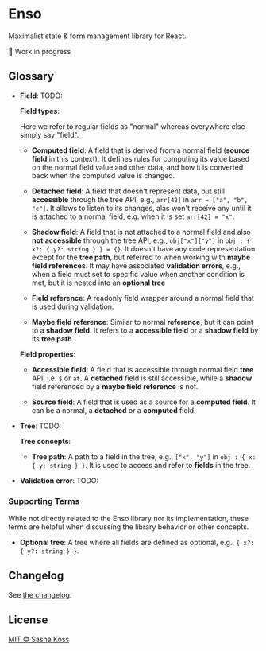 # Enso

Maximalist state & form management library for React.

🚧 Work in progress

## Glossary

- **Field**: TODO:

  **Field types**:

  Here we refer to regular fields as "normal" whereas everywhere else simply say "field".

  - **Computed field**: A field that is derived from a normal field (**source field** in this context). It defines rules for computing its value based on the normal field value and other data, and how it is converted back when the computed value is changed.

  - **Detached field**: A field that doesn't represent data, but still **accessible** through the tree API, e.g., `arr[42]` in `arr = ["a", "b", "c"]`. It allows to listen to its changes, alas won't receive any until it is attached to a normal field, e.g. when it is set `arr[42] = "x"`.

  - **Shadow field**: A field that is not attached to a normal field and also **not** **accessible** through the tree API, e.g., `obj["x"]["y"]` in `obj : { x?: { y?: string } } = {}`. It doesn't have any code representation except for the **tree path**, but referred to when working with **maybe field references**. It may have associated **validation errors**, e.g., when a field must set to specific value when another condition is met, but it is nested into an **optional tree**

  - **Field reference**: A readonly field wrapper around a normal field that is used during validation.

  - **Maybe field reference**: Similar to normal **reference**, but it can point to a **shadow field**. It refers to a **accessible field** or a **shadow field** by its **tree path**.

  **Field properties**:

  - **Accessible field**: A field that is accessible through normal field **tree** API, i.e. `$` or `at`. A **detached** field is still accessible, while a **shadow** field referenced by a **maybe field reference** is not.

  - **Source field**: A field that is used as a source for a **computed field**. It can be a normal, a **detached** or a **computed** field.

- **Tree**: TODO:

  **Tree concepts**:

  - **Tree path**: A path to a field in the tree, e.g., `["x", "y"]` in `obj : { x: { y: string } }`. It is used to access and refer to **fields** in the tree.

- **Validation error**: TODO:

### Supporting Terms

While not directly related to the Enso library nor its implementation, these terms are helpful when discussing the library behavior or other concepts.

- **Optional tree**: A tree where all fields are defined as optional, e.g., `{ x?: { y?: string } }`.

## Changelog

See [the changelog](./CHANGELOG.md).

## License

[MIT © Sasha Koss](https://kossnocorp.mit-license.org/)
